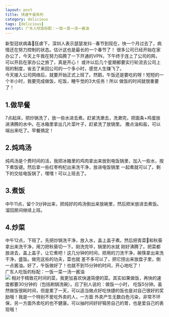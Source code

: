 ```yaml
---
layout: post
title: 快速午餐系列
category: delicious
tags: [delicious]
excerpt: 广东人吃饭标配：一饭一菜一汤一酱油
---
```

新型冠状病毒🦠狂虐下，深圳人表示瑟瑟发抖···春节到现在，快一个月过去了，病情还在努力控制的状态。估计这也是最长的一个春节了！
很多公司已经开始在家办公了，今天上午我在努力捣腾了一下开通的VPN，下午终于连上了公司的网，可以开启在家办公之旅了，真是开心！
或许以后几个星期都要实行轮流去公司上班的制度，省去了来回公司的一个多小时，感觉人生赚飞了。  
今天接入公司网络后，就要开始正式上班了。然鹅，午饭还是要吃的呀！短短的一个半小时，我要完成做饭，吃饭，睡午觉的3大任务！所以
做饭的时间就很重要了！
## 1.做早餐
7点起床，把炒锅洗了，放一些水进去煮。赶紧洗漱去，洗漱完，把面条+鸡蛋放进沸腾的水中。在冰箱里拿出几片菜叶子，赶紧洗了放锅里。
撒点油和盐，可以端出来吃了。早餐搞定！
## 2.炖鸡汤
炖鸡汤是个费时间的活，我把冰箱里的鸡肉拿出来放到电饭锅里，加入一些水，按下煮饭键。然后拿一些红枣枸杞出来洗干净，放进电饭锅里
一起煮就可以了。剩下的交给电饭锅了，嘿嘿！可以上班去了。
## 3.煮饭
中午11点，留个3分钟出来，把炖好的鸡汤倒出来放碗里，然后把米放进去煮饭。溜回房间继续上班。
## 4.炒菜
中午12点，下班了。先把炒锅洗干净，放入水，盖上盖子煮。然后把青菜🥬和秋葵拿出来洗干净，用刀把秋葵切一下。刚洗完毕，锅里的水就
刚好沸腾了。把菜都放进去，盖上盖子，让它煮吧！这几分钟的时间，把用的刀洗干净，碗筷拿出来洗干净，盛饭。做完这些的功夫，菜也就
差不多可以了，把它捞出来放盘子里，倒一点酱油。好了，午饭做好了！也就不到15分钟的时间，开心地吃了！  
广东人吃饭的标配：一饭一菜一汤一酱油    
![](http://contemplation.top/assets/images/2020/delicious/quick.jpg)
相对于精致花时间的菜，我更加喜欢快速简便的菜。其实如果做饭，再快的速度都要30分钟的（包括刷锅洗碗）。应了别人说的：做饭一小时，
吃饭5分钟。虽然做饭很耗时间，但是累了一天，可以适当做点好吃快捷的饭也是对自己很好的奖励哦！我是一个特别不爱吃外卖的人，一方面
外卖产生无数白色污染，非常不环保，另一方面外卖吃的也不健康。可以抽时间好好犒劳自己的胃，也是爱自己的表现哦！